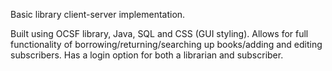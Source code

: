 Basic library client-server implementation.

Built using OCSF library, Java, SQL and CSS (GUI styling).
Allows for full functionality of borrowing/returning/searching up books/adding and editing subscribers.
Has a login option for both a librarian and subscriber.
